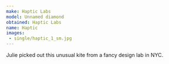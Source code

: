 ```yaml
---
make: Haptic Labs
model: Unnamed diamond
obtained: Haptic Labs
name: Haptic
images:
 - single/haptic_1_sm.jpg
---
```


Julie picked out this unusual kite from a fancy design lab in NYC.

